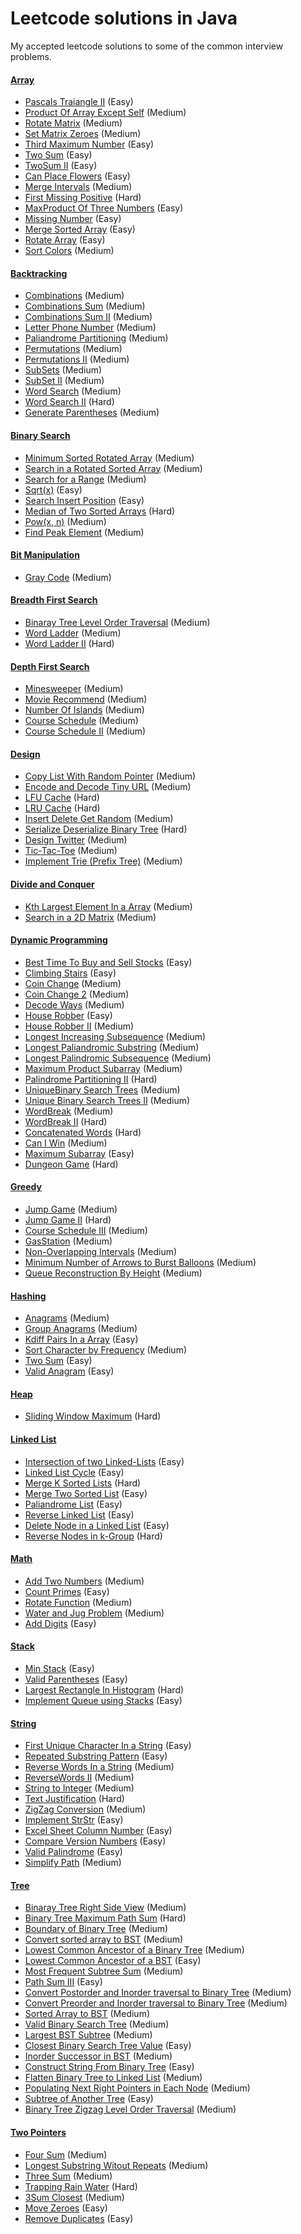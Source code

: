 # Leetcode solutions in Java

My accepted leetcode solutions to some of the common interview problems.

#### [Array](problems/src/array)

- [Pascals Traiangle II](problems/src/array/PascalsTriangle.java) (Easy)
- [Product Of Array Except Self](problems/src/array/ProductOfArrayExceptSelf.java) (Medium)
- [Rotate Matrix](problems/src/array/RotateMatrix.java) (Medium)
- [Set Matrix Zeroes](problems/src/array/SetMatrixZeroes.java) (Medium)
- [Third Maximum Number](problems/src/array/ThirdMaximumNumber.java) (Easy)
- [Two Sum](problems/src/array/TwoSum.java) (Easy)
- [TwoSum II](problems/src/array/TwoSumII.java) (Easy)
- [Can Place Flowers](problems/src/array/CanPlaceFlowers.java) (Easy)
- [Merge Intervals](problems/src/array/MergeIntervals.java) (Medium)
- [First Missing Positive](problems/src/array/FirstMissingPositive.java) (Hard)
- [MaxProduct Of Three Numbers](problems/src/array/MaxProductOfThreeNumbers.java) (Easy)
- [Missing Number](problems/src/array/MissingNumber.java) (Easy)
- [Merge Sorted Array](problems/src/array/MergeSortedArray.java) (Easy)
- [Rotate Array](problems/src/array/RotateArray.java) (Easy)
- [Sort Colors](problems/src/array/SortColors.java) (Medium)

#### [Backtracking](problems/src/backtracking)

- [Combinations](problems/src/backtracking/Combinations.java) (Medium)
- [Combinations Sum](problems/src/backtracking/CombinationSum.java) (Medium)
- [Combinations Sum II](problems/src/backtracking/CombinationSumII.java) (Medium)
- [Letter Phone Number](problems/src/backtracking/LetterPhoneNumber.java) (Medium)
- [Paliandrome Partitioning](problems/src/backtracking/PalindromePartitioning.java) (Medium)
- [Permutations](problems/src/backtracking/Permutations.java) (Medium)
- [Permutations II](problems/src/backtracking/PermutationsII.java) (Medium)
- [SubSets](problems/src/backtracking/Subsets.java) (Medium)
- [SubSet II](problems/src/backtracking/SubsetsII.java) (Medium)
- [Word Search](problems/src/backtracking/WordSearch.java) (Medium)
- [Word Search II](problems/src/backtracking/WordSearchII.java) (Hard)
- [Generate Parentheses](problems/src/backtracking/GenerateParentheses.java) (Medium)

#### [Binary Search](problems/src/binary_search)

- [Minimum Sorted Rotated Array](problems/src/binary_search/MinSortedRotatedArray.java) (Medium)
- [Search in a Rotated Sorted Array](problems/src/binary_search/SearchRotatedSortedArray.java) (Medium)
- [Search for a Range](problems/src/binary_search/SearchForARange.java) (Medium)
- [Sqrt(x)](problems/src/binary_search/SqrtX.java) (Easy)
- [Search Insert Position](problems/src/binary_search/SearchInsertPosition.java) (Easy)
- [Median of Two Sorted Arrays](problems/src/binary_search/MedianOfTwoSortedArrays.java) (Hard)
- [Pow(x, n)](problems/src/binary_search/PowXN.java) (Medium)
- [Find Peak Element](problems/src/binary_search/FindPeakElement.java) (Medium)

#### [Bit Manipulation](problems/src/bit_manipulation)

- [Gray Code](problems/src/bit_manipulation/GrayCode.java) (Medium)

#### [Breadth First Search](problems/src/breadth_first_search)

- [Binaray Tree Level Order Traversal](problems/src/breadth_first_search/BinarayTreeLevelOrderTraversal.java) (Medium)
- [Word Ladder](problems/src/breadth_first_search/WordLadder.java) (Medium)
- [Word Ladder II](problems/src/breadth_first_search/WordLadderII.java) (Hard)

#### [Depth First Search](problems/src/depth_first_search)

- [Minesweeper](problems/src/depth_first_search/Minesweeper.java) (Medium)
- [Movie Recommend](problems/src/depth_first_search/MovieRecommend.java) (Medium)
- [Number Of Islands](problems/src/depth_first_search/NumberOfIslands.java) (Medium)
- [Course Schedule](problems/src/depth_first_search/CourseSchedule.java) (Medium)
- [Course Schedule II](problems/src/depth_first_search/CourseScheduleII.java) (Medium)

#### [Design](problems/src/design)

- [Copy List With Random Pointer](problems/src/design/CopyListWithRandomPointer.java) (Medium)
- [Encode and Decode Tiny URL](problems/src/design/EncodeAndDecodeTinyURL.java) (Medium)
- [LFU Cache](problems/src/design/LFUCache.java) (Hard)
- [LRU Cache](problems/src/design/LRUCache.java) (Hard)
- [Insert Delete Get Random](problems/src/design/RandomizedSet.java) (Medium)
- [Serialize Deserialize Binary Tree](problems/src/design/SerializeDeserializeBinaryTree.java) (Hard)
- [Design Twitter](problems/src/design/Twitter.java) (Medium)
- [Tic-Tac-Toe](problems/src/design/TicTacToe.java) (Medium)
- [Implement Trie (Prefix Tree)](problems/src/design/Trie.java) (Medium)

#### [Divide and Conquer](problems/src/divide_and_conquer)

- [Kth Largest Element In a Array](problems/src/divide_and_conquer/KthLargestElementInAnArray.java) (Medium)
- [Search in a 2D Matrix](problems/src/divide_and_conquer/SearchA2DMatrix.java) (Medium)

#### [Dynamic Programming](problems/src/dynamic_programming)

- [Best Time To Buy and Sell Stocks](problems/src/dynamic_programming/BestTimeToBuyAndSellStocks.java) (Easy)
- [Climbing Stairs](problems/src/dynamic_programming/ClimbingStairs.java) (Easy)
- [Coin Change](problems/src/dynamic_programming/CoinChange.java) (Medium)
- [Coin Change 2](problems/src/dynamic_programming/CoinChange2.java) (Medium)
- [Decode Ways](problems/src/dynamic_programming/DecodeWays.java) (Medium)
- [House Robber](problems/src/dynamic_programming/HouseRobber.java) (Easy)
- [House Robber II](problems/src/dynamic_programming/HouseRobberII.java) (Medium)
- [Longest Increasing Subsequence](problems/src/dynamic_programming/LongestIncreasingSubsequence.java) (Medium)
- [Longest Paliandromic Substring](problems/src/dynamic_programming/LongestPaliandromicSubstring.java) (Medium)
- [Longest Palindromic Subsequence](problems/src/dynamic_programming/LongestPalindromicSubsequence.java) (Medium)
- [Maximum Product Subarray](problems/src/dynamic_programming/MaximumProductSubarray.java) (Medium)
- [Palindrome Partitioning II](problems/src/dynamic_programming/PalindromePartitioningII.java) (Hard)
- [UniqueBinary Search Trees](problems/src/dynamic_programming/UniqueBinarySearchTrees.java) (Medium)
- [Unique Binary Search Trees II](problems/src/dynamic_programming/UniqueBinarySearchTreesII.java) (Medium)
- [WordBreak](problems/src/dynamic_programming/WordBreak.java) (Medium)
- [WordBreak II](problems/src/dynamic_programming/WordBreakII.java) (Hard)
- [Concatenated Words](problems/src/dynamic_programming/ConcatenatedWords.java) (Hard)
- [Can I Win](problems/src/dynamic_programming/CanIWin.java) (Medium)
- [Maximum Subarray](problems/src/dynamic_programming/MaximumSubarray.java) (Easy)
- [Dungeon Game](problems/src/dynamic_programming/DungeonGame.java) (Hard)

#### [Greedy](problems/src/greedy)

- [Jump Game](problems/src/greedy/JumpGame.java) (Medium)
- [Jump Game II](problems/src/greedy/JumpGameII.java) (Hard)
- [Course Schedule III](problems/src/greedy/CourseScheduleIII.java) (Medium)
- [GasStation](problems/src/greedy/GasStation.java) (Medium)
- [Non-Overlapping Intervals](problems/src/greedy/NonOverlappingIntervals.java) (Medium)
- [Minimum Number of Arrows to Burst Balloons](problems/src/greedy/BurstBalloons.java) (Medium)
- [Queue Reconstruction By Height](problems/src/greedy/QueueReconstructionByHeight.java) (Medium)

#### [Hashing](problems/src/hashing)

- [Anagrams](problems/src/hashing/Anagrams.java) (Medium)
- [Group Anagrams](problems/src/hashing/GroupAnagrams.java) (Medium)
- [Kdiff Pairs In a Array](problems/src/hashing/KdiffPairsInanArray.java) (Easy)
- [Sort Character by Frequency](problems/src/hashing/SortCharByFrequency.java) (Medium)
- [Two Sum](problems/src/hashing/TwoSum.java) (Easy)
- [Valid Anagram](problems/src/hashing/ValidAnagram.java) (Easy)

#### [Heap](problems/src/heap)

- [Sliding Window Maximum](problems/src/heap/SlidingWindowMaximum.java) (Hard)

#### [Linked List](problems/src/linked_list)

- [Intersection of two Linked-Lists](problems/src/linked_list/IntersectionOfTwoLists.java) (Easy)
- [Linked List Cycle](problems/src/linked_list/LinkedListCycle.java) (Easy)
- [Merge K Sorted Lists](problems/src/linked_list/MergeKSortedLists.java) (Hard)
- [Merge Two Sorted List](problems/src/linked_list/MergeTwoSortedList.java) (Easy)
- [Paliandrome List](problems/src/linked_list/PaliandromeList.java) (Easy)
- [Reverse Linked List](problems/src/linked_list/ReverseLinkedList.java) (Easy)
- [Delete Node in a Linked List](problems/src/linked_list/DeleteNode.java) (Easy)
- [Reverse Nodes in k-Group](problems/src/linked_list/ReverseNodesKGroup.java) (Hard)

#### [Math](problems/src/math)

- [Add Two Numbers](problems/src/math/AddTwoNumbers.java) (Medium)
- [Count Primes](problems/src/math/CountPrimes.java) (Easy)
- [Rotate Function](problems/src/math/RotateFunction.java) (Medium)
- [Water and Jug Problem](problems/src/math/WaterAndJugProblem.java) (Medium)
- [Add Digits](problems/src/math/AddDigits.java) (Easy)

#### [Stack](problems/src/stack)

- [Min Stack](problems/src/stack/MinStack.java) (Easy)
- [Valid Parentheses](problems/src/stack/ValidParentheses.java) (Easy)
- [Largest Rectangle In Histogram](problems/src/stack/LargestRectangleInHistogram.java) (Hard)
- [Implement Queue using Stacks](problems/src/stack/MyQueue.java) (Easy)

#### [String](problems/src/string)

- [First Unique Character In a String](problems/src/string/FirstUniqueCharacterInAString.java) (Easy)
- [Repeated Substring Pattern](problems/src/string/RepeatedSubstringPattern.java) (Easy)
- [Reverse Words In a String](problems/src/string/ReverseWordsInAString.java) (Medium)
- [ReverseWords II](problems/src/string/ReverseWordsII.java) (Medium)
- [String to Integer](problems/src/string/StringToInteger.java) (Medium)
- [Text Justification](problems/src/string/TextJustification.java) (Hard)
- [ZigZag Conversion](problems/src/string/ZigZagConversion.java) (Medium)
- [Implement StrStr](problems/src/string/ImplementStrStr.java) (Easy)
- [Excel Sheet Column Number](problems/src/string/ExcelSheetColumnNumber.java) (Easy)
- [Compare Version Numbers](problems/src/string/CompareVersionNumbers.java) (Easy)
- [Valid Palindrome](problems/src/string/ValidPalindrome.java) (Easy)
- [Simplify Path](problems/src/string/SimplifyPath.java) (Medium)


#### [Tree](problems/src/tree)

- [Binaray Tree Right Side View](problems/src/tree/BinarayTreeRightSideView.java) (Medium)
- [Binary Tree Maximum Path Sum](problems/src/tree/BinaryTreeMaximumPathSum.java) (Hard)
- [Boundary of Binary Tree](problems/src/tree/BoundaryOfBinaryTree.java) (Medium)
- [Convert sorted array to BST](problems/src/tree/ConvertSortedArrayToBST.java) (Medium)
- [Lowest Common Ancestor of a Binary Tree](problems/src/tree/LCA.java) (Medium)
- [Lowest Common Ancestor of a BST](problems/src/tree/LowestCommonAncestorBST.java) (Easy)
- [Most Frequent Subtree Sum](problems/src/tree/MostFrequentSubtreeSum.java) (Medium)
- [Path Sum III](problems/src/tree/PathSumIII.java) (Easy)
- [Convert Postorder and Inorder traversal to Binary Tree](problems/src/tree/PostorderToBT.java) (Medium)
- [Convert Preorder and Inorder traversal to Binary Tree](problems/src/tree/PreorderToBT.java) (Medium)
- [Sorted Array to BST](problems/src/tree/SortedArrayToBST.java) (Medium)
- [Valid Binary Search Tree](problems/src/tree/ValidBinarySearchTree.java) (Medium)
- [Largest BST Subtree](problems/src/tree/LargestBSTSubtree.java) (Medium)
- [Closest Binary Search Tree Value](problems/src/tree/ClosestBinarySearchTreeValue.java) (Easy)
- [Inorder Successor in BST](problems/src/tree/InorderSuccessorInBST.java) (Medium)
- [Construct String From Binary Tree](problems/src/tree/ConstructStringFromBinaryTree.java) (Easy)
- [Flatten Binary Tree to Linked List](problems/src/tree/FlattenBinaryTree.java) (Medium)
- [Populating Next Right Pointers in Each Node](problems/src/tree/NextRightPointer.java) (Medium)
- [Subtree of Another Tree](problems/src/tree/SubtreeOfAnotherTree.java) (Easy)
- [Binary Tree Zigzag Level Order Traversal](problems/src/tree/ZigZagTraversal.java) (Medium)

#### [Two Pointers](problems/src/two_pointers)

- [Four Sum](problems/src/two_pointers/FourSum.java) (Medium)
- [Longest Substring Witout Repeats](problems/src/two_pointers/LongestSubstringWitoutRepeats.java) (Medium)
- [Three Sum](problems/src/two_pointers/ThreeSum.java) (Medium)
- [Trapping Rain Water](problems/src/two_pointers/TrappingRainWater.java) (Hard)
- [3Sum Closest](problems/src/two_pointers/ThreeSumClosest.java) (Medium)
- [Move Zeroes](problems/src/two_pointers/MoveZeroes.java) (Easy)
- [Remove Duplicates](problems/src/two_pointers/RemoveDuplicates.java) (Easy)
